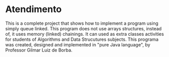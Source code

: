 # Atendimento
This is a complete project that shows how to implement a program using simply queue linked.
This program does not use arrays structures, instead of, it uses memory (linked) chainings.
It can used as extra classes activities for students of Algorithms and Data Strucutures subjects.
This programa was created, designed and implemented in "pure Java language", by Professor Gilmar Luiz de Borba.
